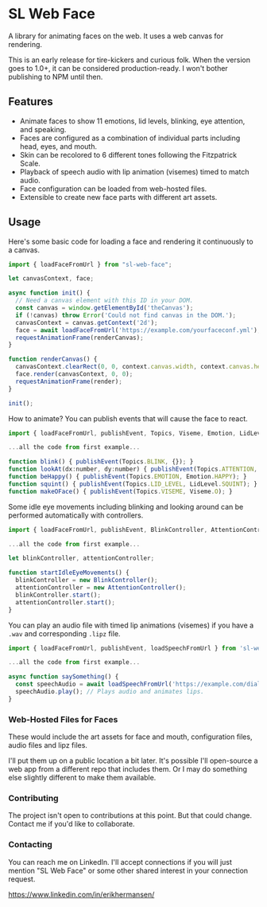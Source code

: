 # SL Web Face

A library for animating faces on the web. It uses a web canvas for rendering.

This is an early release for tire-kickers and curious folk. When the version goes to 1.0+, it can be considered production-ready. I won't bother publishing to NPM until then.

## Features
* Animate faces to show 11 emotions, lid levels, blinking, eye attention, and speaking.
* Faces are configured as a combination of individual parts including head, eyes, and mouth.
* Skin can be recolored to 6 different tones following the Fitzpatrick Scale.
* Playback of speech audio with lip animation (visemes) timed to match audio.
* Face configuration can be loaded from web-hosted files.
* Extensible to create new face parts with different art assets.

## Usage

Here's some basic code for loading a face and rendering it continuously to a canvas.

```javascript
import { loadFaceFromUrl } from "sl-web-face";

let canvasContext, face;

async function init() {
  // Need a canvas element with this ID in your DOM.
  const canvas = window.getElementById('theCanvas');
  if (!canvas) throw Error('Could not find canvas in the DOM.');
  canvasContext = canvas.getContext('2d');
  face = await loadFaceFromUrl('https://example.com/yourfaceconf.yml');
  requestAnimationFrame(renderCanvas);
}

function renderCanvas() {
  canvasContext.clearRect(0, 0, context.canvas.width, context.canvas.height);
  face.render(canvasContext, 0, 0);
  requestAnimationFrame(render);
}

init();
```

How to animate? You can publish events that will cause the face to react.

```javascript
import { loadFaceFromUrl, publishEvent, Topics, Viseme, Emotion, LidLevel } from 'sl-web-face';

...all the code from first example...

function blink() { publishEvent(Topics.BLINK, {}); }
function lookAt(dx:number, dy:number) { publishEvent(Topics.ATTENTION, {dx, dy}); }
function beHappy() { publishEvent(Topics.EMOTION, Emotion.HAPPY); }
function squint() { publishEvent(Topics.LID_LEVEL, LidLevel.SQUINT); }
function makeOFace() { publishEvent(Topics.VISEME, Viseme.O); }
```

Some idle eye movements including blinking and looking around can be performed automatically with controllers.

```javascript
import { loadFaceFromUrl, publishEvent, BlinkController, AttentionController } from 'sl-web-face';

...all the code from first example...

let blinkController, attentionController;

function startIdleEyeMovements() {
  blinkController = new BlinkController();
  attentionController = new AttentionController();
  blinkController.start();
  attentionController.start();
}
```

You can play an audio file with timed lip animations (visemes) if you have a `.wav` and corresponding `.lipz` file.

```javascript
import { loadFaceFromUrl, publishEvent, loadSpeechFromUrl } from 'sl-web-face';

...all the code from first example...

async function saySomething() {
  const speechAudio = await loadSpeechFromUrl('https://example.com/dialogue.wav'); // Will look for a file called dialogue.lipz.txt at the same location.
  speechAudio.play(); // Plays audio and animates lips.
}
```

### Web-Hosted Files for Faces

These would include the art assets for face and mouth, configuration files, audio files and lipz files.

I'll put them up on a public location a bit later. It's possible I'll open-source a web app from a different repo that includes them. Or I may do something else slightly different to make them available. 

### Contributing

The project isn't open to contributions at this point. But that could change. Contact me if you'd like to collaborate. 

### Contacting

You can reach me on LinkedIn. I'll accept connections if you will just mention "SL Web Face" or some other shared interest in your connection request.

https://www.linkedin.com/in/erikhermansen/